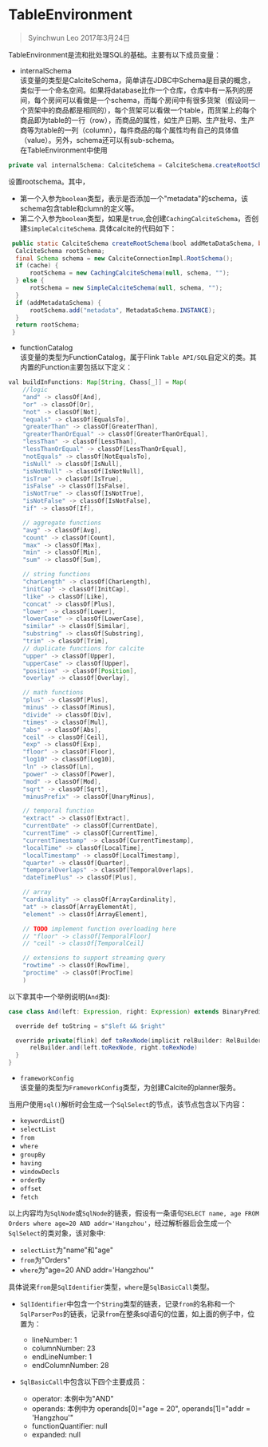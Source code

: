 # TableEnvironment    
> Syinchwun Leo
> 2017年3月24日
> 
TableEnvironment是流和批处理SQL的基础。主要有以下成员变量：   

* internalSchema   
 该变量的类型是CalciteSchema，简单讲在JDBC中Schema是目录的概念，类似于一个命名空间。如果将database比作一个仓库，仓库中有一系列的房间，每个房间可以看做是一个schema，而每个房间中有很多货架（假设同一个货架中的商品都是相同的），每个货架可以看做一个table，而货架上的每个商品即为table的一行（row），而商品的属性，如生产日期、生产批号、生产商等为table的一列（column），每件商品的每个属性均有自己的具体值（value）。另外，schema还可以有sub-schema。    
 在TableEnvironment中使用    
 ```java
 private val internalSchema: CalciteSchema = CalciteSchema.createRootSchema(true, false)
 ```
 设置rootschema。其中，
  * 第一个入参为`boolean`类型，表示是否添加一个"metadata"的schema，该schema包含table和clumn的定义等。
  * 第二个入参为`boolean`类型，如果是`true`,会创建`CachingCalciteSchema`，否创建`SimpleCalciteSchema`.
  具体calcite的代码如下：   

  ```java
   public static CalciteSchema createRootSchema(bool addMetaDataSchema, boolean cache) {
    CalciteSchema rootSchema;
    final Schema schema = new CalciteConnectionImpl.RootSchema();
    if (cache) {
        rootSchema = new CachingCalciteSchema(null, schema, "");
    } else {
        rotSchema = new SimpleCalciteSchema(null, schema, "");
    }
    if (addMetadataSchema) {
        rootSchema.add("metadata", MetadataSchema.INSTANCE);
    }
    return rootSchema;
   }
  ```

* functionCatalog    
该变量的类型为FunctionCatalog，属于Flink `Table API/SQL`自定义的类。其内置的Function主要包括以下定义：    

```java
val buildInFunctions: Map[String, Chass[_]] = Map(
    //logic
    "and" -> classOf[And],
    "or" -> classOf[Or],
    "not" -> classOf[Not],
    "equals" -> classOf[EqualsTo],
    "greaterThan" -> classOf[GreaterThan],
    "greaterThanOrEqual" -> classOf[GreaterThanOrEqual],
    "lessThan" -> classOf[LessThan],
    "lessThanOrEqual" -> classOf[LessThanOrEqual],
    "notEquals" -> classOf[NotEqualsTo],
    "isNull" -> classOf[IsNull],
    "isNotNull" -> classOf[IsNotNull],
    "isTrue" -> classOf[IsTrue],
    "isFalse" -> classOf[IsFalse],
    "isNotTrue" -> classOf[IsNotTrue],
    "isNotFalse" -> classOf[IsNotFalse],
    "if" -> classOf[If],

    // aggregate functions
    "avg" -> classOf[Avg],
    "count" -> classOf[Count],
    "max" -> classOf[Max],
    "min" -> classOf[Min],
    "sum" -> classOf[Sum],

    // string functions
    "charLength" -> classOf[CharLength],
    "initCap" -> classOf[InitCap],
    "like" -> classOf[Like],
    "concat" -> classOf[Plus],
    "lower" -> classOf[Lower],
    "lowerCase" -> classOf[LowerCase],
    "similar" -> classOf[Similar],
    "substring" -> classOf[Substring],
    "trim" -> classOf[Trim],
    // duplicate functions for calcite
    "upper" -> classOf[Upper],
    "upperCase" -> classOf[Upper]，
    "position" -> classOf[Position],
    "overlay" -> classOf[Overlay],

    // math functions
    "plus" -> classOf[Plus],
    "minus" -> classOf[Minus],
    "divide" -> classOf[Div],
    "times" -> classOf[Mul],
    "abs" -> classOf[Abs],
    "ceil" -> classOf[Ceil],
    "exp" -> classOf[Exp],
    "floor" -> classOf[Floor],
    "log10" -> classOf[Log10],
    "ln" -> classOf[Ln],
    "power" -> classOf[Power],
    "mod" -> classOf[Mod],
    "sqrt" -> classOf[Sqrt],
    "minusPrefix" -> classOf[UnaryMinus],

    // temporal function
    "extract" -> classOf[Extract],
    "currentDate" -> classOf[CurrentDate],
    "currentTime" -> classOf[CurrentTime],
    "currentTimestamp" -> classOf[CurrentTimestamp],
    "localTime" -> classOf[LocalTime],
    "localTimestamp" -> classOf[LocalTimestamp],
    "quarter" -> classOf[Quarter],
    "temporalOverlaps" -> classOf[TemporalOverlaps],
    "dateTimePlus" -> classOf[Plus],

    // array
    "cardinality" -> classOf[ArrayCardinality],
    "at" -> classOf[ArrayElementAt],
    "element" -> classOf[ArrayElement],

    // TODO implement function overloading here
    // "floor" -> classOf[TemporalFloor]
    // "ceil" -> classOf[TemporalCeil]

    // extensions to support streaming query
    "rowtime" -> classOf[RowTime],
    "proctime" -> classOf[ProcTime]
    )
```
以下拿其中一个举例说明(`And`类):

  ```java
  case class And(left: Expression, right: Expression) extends BinaryPredicate {

    override def toString = s"$left && $right"

    override private[flink] def toRexNode(implicit relBuilder: RelBuilder): RexNode = {
        relBuilder.and(left.toRexNode, right.toRexNode)
    }
  }
  ```

* `frameworkConfig`    
 该变量的类型为`FrameworkConfig`类型，为创建Calcite的planner服务。

 当用户使用`sql()`解析时会生成一个`SqlSelect`的节点，该节点包含以下内容：    

 * `keywordList`()
 * `selectList`
 * `from`
 * `where`
 * `groupBy`
 * `having`
 * `windowDecls`
 * `orderBy`
 * `offset`
 * `fetch`

 以上内容均为`SqlNode`或`SqlNode`的链表，假设有一条语句`SELECT name, age FROM Orders where age=20 AND addr='Hangzhou'`，经过解析器后会生成一个`SqlSelect`的类对象，该对象中:    

 * `selectList`为"name"和"age"    
 * `from`为"Orders"    
 * `where`为"age=20 AND addr='Hangzhou'"

 具体说来`from`是`SqlIdentifier`类型，`where`是`SqlBasicCall`类型。    

 * `SqlIdentifier`中包含一个`String`类型的链表，记录`from`的名称和一个`SqlParserPos`的链表，记录`from`在整条sql语句的位置，如上面的例子中，位置为：    

   * lineNumber: 1
   * columnNumber: 23
   * endLineNumber: 1
   * endColumnNumber: 28  
 * `SqlBasicCall`中包含以下四个主要成员：    
     
   * operator: 本例中为"AND"    
   * operands: 本例中为 operands[0]="age = 20", operands[1]="addr = 'Hangzhou'"
   * functionQuantifier: null
   * expanded: null
